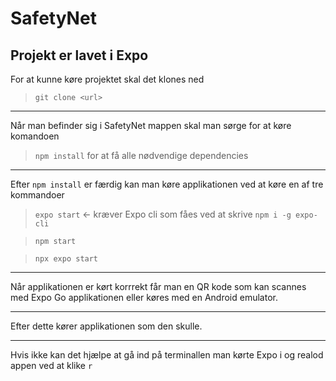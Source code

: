 # SafetyNet

## Projekt er lavet i Expo

For at kunne køre projektet skal det klones ned
>`git clone <url>`

---

Når man befinder sig i SafetyNet mappen skal man sørge for at køre komandoen
>`npm install`
for at få alle nødvendige dependencies

---

Efter `npm install` er færdig kan man køre applikationen ved at køre en af tre kommandoer
>`expo start` ← kræver Expo cli som fåes ved at skrive `npm i -g expo-cli` <br>

>`npm start`

>`npx expo start`

---

Når applikationen er kørt korrrekt får man en QR kode som kan scannes med Expo Go applikationen eller køres med en Android emulator.

---

Efter dette kører applikationen som den skulle.

---

Hvis ikke kan det hjælpe at gå ind på terminallen man kørte Expo i og realod appen ved at klike `r`
